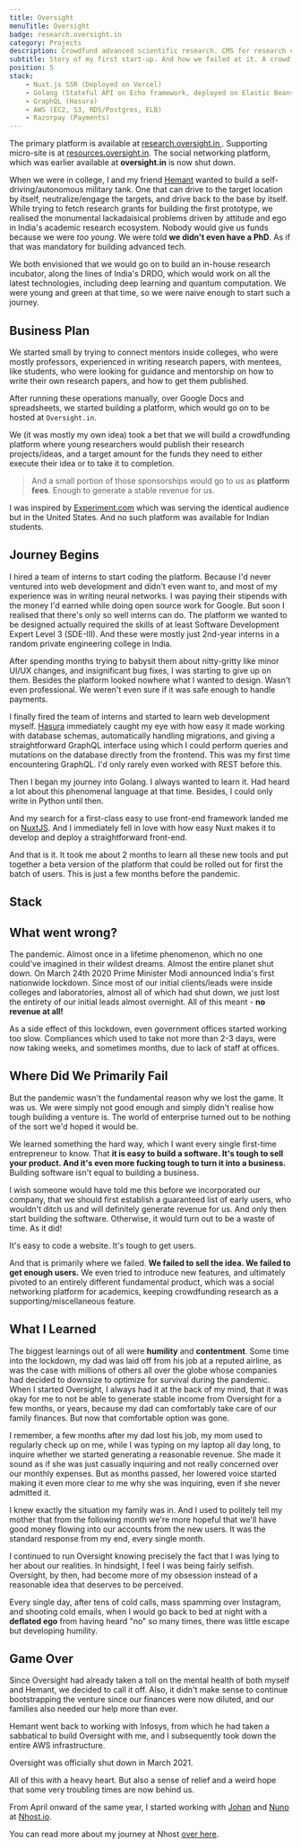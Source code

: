 ```yaml
---
title: Oversight
menuTitle: Oversight
badge: research.oversight.in
category: Projects
description: Crowdfund advanced scientific research. CMS for research collaboration.
subtitle: Story of my first start-up. And how we failed at it. A crowdfunding platform for advanced scientific research. And content management and collaboration system for academic research.
position: 5
stack:
    - Nuxt.js SSR (Deployed on Vercel)
    - Golang (Stateful API on Echo framework, deployed on Elastic Beanstalk)
    - GraphQL (Hasura)
    - AWS (EC2, S3, RDS/Postgres, ELB)
    - Razorpay (Payments)
---
```


<alert>
The primary platform is available at <a href="https://research.oversight.in">research.oversight.in
</a>. 
Supporting micro-site is at <a href="https://resources.oversight.in">resources.oversight.in</a>.
The social networking platform, which was earlier available at <b>oversight.in</b> is now shut down.
</alert>

When we were in college, I and my friend [Hemant](https://instagram.com/hemanttvats) wanted to build a
self-driving/autonomous military tank. One that can drive to the target location by itself, neutralize/engage the targets, and drive back to the base by itself. While trying to fetch research grants for building the first prototype, we realised the monumental lackadaisical problems driven by attitude and ego in India's academic research ecosystem. Nobody would give us funds because we were *too young*. We were told **we didn't even have a PhD**. As if that was mandatory for building advanced tech.

We both envisioned that we would go on to build an in-house research incubator, along the lines of India's DRDO, which would work on all the latest technologies, including deep learning and quantum computation. We were young and green at that time, so we were naive enough to start such a journey.

## Business Plan

We started small by trying to connect mentors inside colleges, who were mostly professors, experienced in writing research papers, with mentees, like students, who were looking for guidance and mentorship on how to write their own research papers, and how to get them published.

After running these operations manually, over Google Docs and spreadsheets, we started building a platform, which would go on to be hosted at <code>Oversight.in</code>.

We (it was mostly my own idea) took a bet that we will build a crowdfunding platform where young researchers would publish their research projects/ideas, and a target amount for the funds they need to either execute their idea or to take it to completion.

<blockquote>

And a small portion of those sponsorships would go to us as **platform fees**. Enough to generate a stable revenue for us.

</blockquote>

I was inspired by <a href="https://experiment.com">Experiment.com</a> which was serving the identical audience but in the United States. And no such platform was available for Indian students.

## Journey Begins

I hired a team of interns to start coding the platform. Because I'd never ventured into web development and didn't even want to, and most of my experience was in writing neural networks. I was paying their stipends with the money I'd earned while doing open source work for Google. But soon I realised that there's only so well interns can do. The platform we wanted to be designed actually required the skills of at least Software Development Expert Level 3 (SDE-III). And these were mostly just 2nd-year interns in a random private engineering college in India.

After spending months trying to babysit them about nitty-gritty like minor UI/UX changes, and insignificant bug fixes, I was starting to give up on them. Besides the platform looked nowhere what I wanted to design. Wasn't even professional. We weren't even sure if it was safe enough to handle payments.

I finally fired the team of interns and started to learn web development myself. [Hasura](https://hasura.io) immediately caught my eye with how easy it made working with database schemas, automatically handling migrations, and giving a straightforward GraphQL interface using which I could perform queries and mutations on the database directly from the frontend. This was my first time encountering GraphQL. I'd only rarely even worked with REST before this.

Then I began my journey into Golang. I always wanted to learn it. Had heard a lot about this phenomenal language at that time. Besides, I could only write in Python until then.

And my search for a first-class easy to use front-end framework landed me on [NuxtJS](https://nuxtjs.org). And I immediately fell in love with how easy Nuxt makes it to develop and deploy a straightforward front-end.

And that is it. It took me about 2 months to learn all these new tools and put together a beta version of the platform that could be rolled out for first the batch of users. This is just a few months before the pandemic.

## Stack

<list :items="stack"></list>

## What went wrong?

The pandemic. Almost once in a lifetime phenomenon, which no one could've imagined in their wildest dreams. Almost the entire planet shut down. On March 24th 2020 Prime Minister Modi announced India's first nationwide lockdown. Since most of our initial clients/leads were inside colleges and laboratories, almost all of which had shut down, we just lost the entirety of our initial leads almost overnight. All of this meant - **no revenue at all!**

As a side effect of this lockdown, even government offices started working too slow. Compliances which used to take not more than 2-3 days, were now taking weeks, and sometimes months, due to lack of staff at offices.

## Where Did We Primarily Fail

But the pandemic wasn't the fundamental reason why we lost the game. It was us. We were simply not good enough and simply didn't realise how tough building a venture is. The world of enterprise turned out to be nothing of the sort we'd hoped it would be.

We learned something the hard way, which I want every single first-time entrepreneur to know. That **it is easy to build a software. It's tough to sell your product. And it's even more fucking tough to turn it into a business.** Building software isn't equal to building a business.

I wish someone would have told me this before we incorporated our company, that we should first establish a guaranteed list of early users, who wouldn't ditch us and will definitely generate revenue for us. And only then start building the software. Otherwise, it would turn out to be a waste of time. As it did!

<alert>

It's easy to code a website. It's tough to get users.

</alert>

And that is primarily where we failed. **We failed to sell the idea. We failed to get enough users.** We even tried to introduce new features, and ultimately pivoted to an entirely different fundamental product, which was a social networking platform for academics, keeping crowdfunding research as a supporting/miscellaneous feature.

## What I Learned

The biggest learnings out of all were **humility** and **contentment**. Some time into the lockdown, my dad was laid off from his job at a reputed airline, as was the case with millions of others all over the globe whose companies had decided to downsize to optimize for survival during the pandemic. When I started Oversight, I always had it at the back of my mind, that it was okay for me to not be able to generate stable income from Oversight for a few months, or years, because my dad can comfortably take care of our family finances. But now that comfortable option was gone.

I remember, a few months after my dad lost his job, my mom used to regularly check up on me, while I was typing on my laptop all day long, to inquire whether we started generating a reasonable revenue. She made it sound as if she was just casually inquiring and not really concerned over our monthly expenses. But as months passed, her lowered voice started making it even more clear to me why she was inquiring, even if she never admitted it.

I knew exactly the situation my family was in. And I used to politely tell my mother that from the following month we're more hopeful that we'll have good money flowing into our accounts from the new users. It was the standard response from my end, every single month.

I continued to run Oversight knowing precisely the fact that I was lying to her about our realities. In hindsight, I feel I was being fairly selfish. Oversight, by then, had become more of my obsession instead of a reasonable idea that deserves to be perceived.

Every single day, after tens of cold calls, mass spamming over Instagram, and shooting cold emails, when I would go back to bed at night with a **deflated ego** from having heard "no" so many times, there was little escape but developing humility.

## Game Over

Since Oversight had already taken a toll on the mental health of both myself and Hemant, we decided to call it off. Also, it didn't make sense to continue bootstrapping the venture since our finances were now diluted, and our families also needed our help more than ever.

Hemant went back to working with Infosys, from which he had taken a sabbatical to build Oversight with me, and I subsequently took down the entire AWS infrastructure.

<alert type="danger">

Oversight was officially shut down in March 2021.

</alert>

All of this with a heavy heart. But also a sense of relief and a weird hope that some very troubling times are now behind us.

From April onward of the same year, I started working with [Johan](https://twitter.com/elitasson/) and [Nuno](https://twitter.com/nunopato) at [Nhost.io](https://nhost.io).

<alert>

You can read more about my journey at Nhost [over here](/work#nhostio-stockholm).

</alert>
